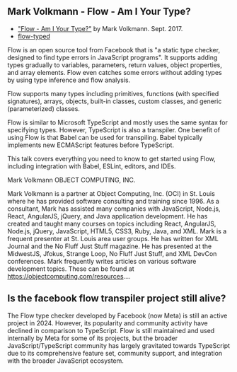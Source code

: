 ## Mark Volkmann - Flow - Am I Your Type?

* ["Flow - Am I Your Type?"](https://www.youtube.com/watch?v=Eti6_bSRgHU&t=304s)  by Mark Volkmann. Sept. 2017.
* [flow-typed](https://flow-typed.github.io/flow-typed/#/?id=flow-typed)

Flow is an open source tool from Facebook that is "a static type checker, designed to find type errors in JavaScript programs". It supports adding types gradually to variables, parameters, return values, object properties, and array elements. Flow even catches some errors without adding types by using type inference and flow analysis.

Flow supports many types including primitives, functions (with specified signatures), arrays, objects, built-in classes, custom classes, and generic (parameterized) classes.

Flow is similar to Microsoft TypeScript and mostly uses the same syntax for specifying types. However, TypeScript is also a transpiler. One benefit of using Flow is that Babel can be used for transpiling. Babel typically implements new ECMAScript features before TypeScript.

This talk covers everything you need to know to get started using Flow, including integration with Babel, ESLint, editors, and IDEs.

Mark Volkmann
OBJECT COMPUTING, INC.

Mark Volkmann is a partner at Object Computing, Inc. (OCI) in St. Louis where he has provided software consulting and training since 1996. As a consultant, Mark has assisted many companies with JavaScript, Node.js, React, AngularJS, jQuery, and Java application development. He has created and taught many courses on topics including React, AngularJS, Node.js, jQuery, JavaScript, HTML5, CSS3, Ruby, Java, and XML. Mark is a frequent presenter at St. Louis area user groups. He has written for XML Journal and the No Fluff Just Stuff magazine. He has presented at the MidwestJS, Jfokus, Strange Loop, No Fluff Just Stuff, and XML DevCon conferences. Mark frequently writes articles on various software development topics. These can be found at https://objectcomputing.com/resources....


## Is the facebook flow transpiler project still alive? 

The Flow type checker developed by Facebook (now Meta) is still an active project in 2024. However, its popularity and community activity have declined in comparison to TypeScript. Flow is still maintained and used internally by Meta for some of its projects, but the broader JavaScript/TypeScript community has largely gravitated towards TypeScript due to its comprehensive feature set, community support, and integration with the broader JavaScript ecosystem.
